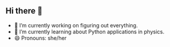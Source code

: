 ## Hi there 👋

<!--
**lucycollins44/lucycollins44** is a ✨ _special_ ✨ repository because its `README.md` (this file) appears on your GitHub profile.

Here are some ideas to get you started:

- 🔭 I’m currently working on figuring out everything.
- 🌱 I’m currently learning about Python applications in physics.
- 😄 Pronouns: she/her
-->

- 🔭 I’m currently working on figuring out everything.
- 🌱 I’m currently learning about Python applications in physics.
- 😄 Pronouns: she/her
